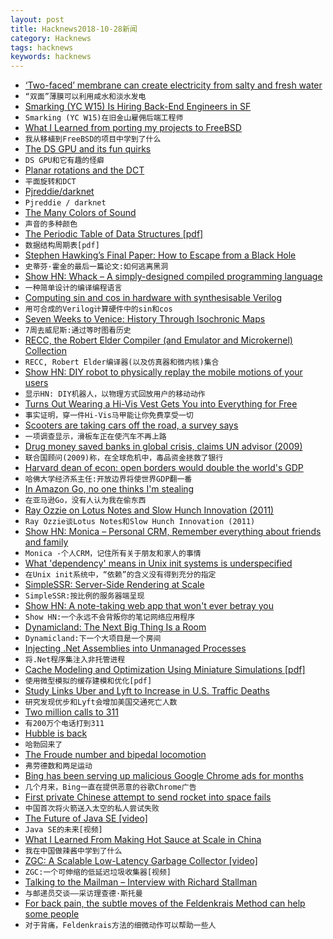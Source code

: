 ```yaml
---
layout: post
title: Hacknews2018-10-28新闻
category: Hacknews
tags: hacknews
keywords: hacknews
---
```




- [‘Two-faced’ membrane can create electricity from salty and fresh water](http://www.sciencemag.org/news/2018/10/two-faced-membrane-can-create-electricity-nothing-salty-water)
- `“双面”薄膜可以利用咸水和淡水发电`
- [Smarking (YC W15) Is Hiring Back-End Engineers in SF](https://www.smarking.com/careers)
- `Smarking (YC W15)在旧金山雇佣后端工程师`
- [What I Learned from porting my projects to FreeBSD](https://github.com/shlomif/what-i-learned-from-porting-to-freebsd)
- `我从移植到FreeBSD的项目中学到了什么`
- [The DS GPU and its fun quirks](http://melonds.kuribo64.net/comments.php?id=56)
- `DS GPU和它有趣的怪癖`
- [Planar rotations and the DCT](https://fgiesen.wordpress.com/2010/11/05/planar-rotations-and-the-dct/)
- `平面旋转和DCT`
- [Pjreddie/darknet](https://github.com/pjreddie/darknet)
- `Pjreddie / darknet`
- [The Many Colors of Sound](https://www.theatlantic.com/science/archive/2016/02/white-noise-sound-colors/462972/?single_page=true)
- `声音的多种颜色`
- [The Periodic Table of Data Structures [pdf]](https://stratos.seas.harvard.edu/files/stratos/files/periodictabledatastructures.pdf)
- `数据结构周期表[pdf]`
- [Stephen Hawking’s Final Paper: How to Escape from a Black Hole](https://www.nytimes.com/2018/10/23/science/stephen-hawking-final-paper.html)
- `史蒂芬·霍金的最后一篇论文:如何逃离黑洞`
- [Show HN: Whack – A simply-designed compiled programming language](http://github.com/onchere/whack)
- `一种简单设计的编译编程语言`
- [Computing sin and cos in hardware with synthesisable Verilog](http://kierdavis.com/cordic.html)
- `用可合成的Verilog计算硬件中的sin和cos`
- [Seven Weeks to Venice: History Through Isochronic Maps](https://resobscura.blogspot.com/2018/10/seven-weeks-to-venice-history-through.html)
- `7周去威尼斯:通过等时图看历史`
- [RECC, the Robert Elder Compiler (and Emulator and Microkernel) Collection](http://recc.robertelder.org/)
- `RECC, Robert Elder编译器(以及仿真器和微内核)集合`
- [Show HN: DIY robot to physically replay the mobile motions of your users](https://remotion.cs.brown.edu)
- `显示HN: DIY机器人，以物理方式回放用户的移动动作`
- [Turns Out Wearing a Hi-Vis Vest Gets You into Everything for Free](https://www.vice.com/en_au/article/mgv4gn/chalecos-reflectantes-entrar-gratis)
- `事实证明，穿一件Hi-Vis马甲能让你免费享受一切`
- [Scooters are taking cars off the road, a survey says](https://ggwash.org/view/69621/scooters-are-taking-cars-off-the-road-a-survey-says)
- `一项调查显示，滑板车正在使汽车不再上路`
- [Drug money saved banks in global crisis, claims UN advisor (2009)](https://www.theguardian.com/global/2009/dec/13/drug-money-banks-saved-un-cfief-claims)
- `联合国顾问(2009)称，在全球危机中，毒品资金拯救了银行`
- [Harvard dean of econ: open borders would double the world&#39;s GDP](https://www.cato.org/publications/commentary/forget-wall-already-its-time-us-have-open-borders)
- `哈佛大学经济系主任:开放边界将使世界GDP翻一番`
- [In Amazon Go, no one thinks I&#39;m stealing](https://www.cnet.com/news/amazon-go-avoid-discrimination-shopping-commentary/)
- `在亚马逊Go，没有人认为我在偷东西`
- [Ray Ozzie on Lotus Notes and Slow Hunch Innovation (2011)](https://stevenberlinjohnson.com/ray-ozzie-on-lotus-notes-and-slow-hunch-innovation-5bb8c739111e)
- `Ray Ozzie谈Lotus Notes和Slow Hunch Innovation (2011)`
- [Show HN: Monica – Personal CRM, Remember everything about friends and family](https://github.com/monicahq/monica)
- `Monica -个人CRM，记住所有关于朋友和家人的事情`
- [What &#39;dependency&#39; means in Unix init systems is underspecified](https://utcc.utoronto.ca/~cks/space/blog/sysadmin/InitDependencyUnclear)
- `在Unix init系统中，“依赖”的含义没有得到充分的指定`
- [SimpleSSR: Server-Side Rendering at Scale](https://www.simplessr.org/)
- `SimpleSSR:按比例的服务器端呈现`
- [Show HN: A note-taking web app that won&#39;t ever betray you](https://noteto.me/)
- `Show HN:一个永远不会背叛你的笔记网络应用程序`
- [Dynamicland: The Next Big Thing Is a Room](https://phenomenalworld.org/metaresearch/the-next-big-thing-is-a-room)
- `Dynamicland:下一个大项目是一个房间`
- [Injecting .Net Assemblies into Unmanaged Processes](https://movaxbx.ru/2018/10/23/injecting-net-assemblies-into-unmanaged-processes/)
- `将.Net程序集注入非托管进程`
- [Cache Modeling and Optimization Using Miniature Simulations [pdf]](https://www.usenix.org/system/files/conference/atc17/atc17-waldspurger.pdf)
- `使用微型模拟的缓存建模和优化[pdf]`
- [Study Links Uber and Lyft to Increase in U.S. Traffic Deaths](http://www.thedrive.com/tech/24493/study-links-uber-and-lyft-to-increase-in-u-s-traffic-deaths)
- `研究发现优步和Lyft会增加美国交通死亡人数`
- [Two million calls to 311](http://www.residentmar.io/2017/02/13/311.html)
- `有200万个电话打到311`
- [Hubble is back](https://www.nasa.gov/feature/goddard/2018/update-on-the-hubble-space-telescope-safe-mode)
- `哈勃回来了`
- [The Froude number and bipedal locomotion](https://paulispace.com/robotics/2018/10/26/froude.html)
- `弗劳德数和两足运动`
- [Bing has been serving up malicious Google Chrome ads for months](https://www.forbes.com/sites/jasonevangelho/2018/10/27/stop-using-microsoft-edge-to-download-chrome-unless-you-want-malware/)
- `几个月来，Bing一直在提供恶意的谷歌Chrome广告`
- [First private Chinese attempt to send rocket into space fails](https://www.theguardian.com/world/2018/oct/28/first-private-chinese-attempt-to-send-rocket-into-space-fails)
- `中国首次将火箭送入太空的私人尝试失败`
- [The Future of Java SE [video]](https://www.youtube.com/watch?v=MFfTqUQxFTs)
- `Java SE的未来[视频]`
- [What I Learned From Making Hot Sauce at Scale in China](https://medium.com/@jingtheory/what-i-learned-from-making-hot-sauce-at-scale-2cbb8ec709ba)
- `我在中国做辣酱中学到了什么`
- [ZGC: A Scalable Low-Latency Garbage Collector [video]](https://www.youtube.com/watch?v=kF_r3GE3zOo)
- `ZGC:一个可伸缩的低延迟垃圾收集器[视频]`
- [Talking to the Mailman – Interview with Richard Stallman](https://newleftreview.org/II/113/richard-stallman-talking-to-the-mailman)
- `与邮递员交谈——采访理查德·斯托曼`
- [For back pain, the subtle moves of the Feldenkrais Method can help some people](https://www.washingtonpost.com/national/health-science/a-different-way-to-relieve-years-of-back-pain/2018/09/27/f3e663f4-b505-11e8-a2c5-3187f427e253_story.html)
- `对于背痛，Feldenkrais方法的细微动作可以帮助一些人`

